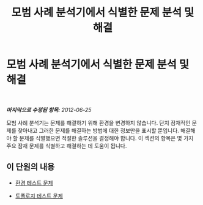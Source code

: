 ﻿---
title: 모범 사례 분석기에서 식별한 문제 분석 및 해결
TOCTitle: 모범 사례 분석기에서 식별한 문제 분석 및 해결
ms:assetid: ee04c711-bee2-487f-94b7-16566a8961e4
ms:mtpsurl: https://technet.microsoft.com/ko-kr/library/Gg591353(v=OCS.15)
ms:contentKeyID: 49305445
ms.date: 08/10/2015
mtps_version: v=OCS.15
ms.translationtype: HT
---

# 모범 사례 분석기에서 식별한 문제 분석 및 해결

 

_**마지막으로 수정된 항목:** 2012-06-25_

모범 사례 분석기는 문제를 해결하기 위해 환경을 변경하지 않습니다. 단지 잠재적인 문제를 찾아내고 그러한 문제를 해결하는 방법에 대한 정보만을 표시할 뿐입니다. 해결해야 할 문제를 식별했으면 적절한 솔루션을 결정해야 합니다. 이 섹션의 항목은 몇 가지 주요 잠재 문제를 식별하고 해결하는 데 도움이 됩니다.

## 이 단원의 내용

  - [환경 테스트 문제](lync-server-2013-issues-with-the-environment-test.md)

  - [토폴로지 테스트 문제](lync-server-2013-issues-with-the-topology-test.md)

